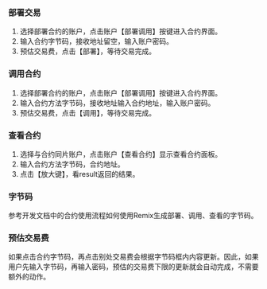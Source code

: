 ### 部署交易

1. 选择部署合约的账户，点击账户【部署调用】按键进入合约界面。
2. 输入合约字节码，接收地址留空，输入账户密码。
3. 预估交易费，点击【部署】，等待交易完成。

### 调用合约

1. 选择部署合约的账户，点击账户【部署调用】按键进入合约界面。
2. 输入合约方法字节码，接收地址输入合约地址，输入账户密码。
3. 预估交易费，点击【调用】，等待交易完成。

### 查看合约

1. 选择与合约同片账户，点击账户【查看合约】显示查看合约面板。
2. 输入合约方法字节码，合约地址。
3. 点击【放大键】，看result返回的结果。

### 字节码

参考开发文档中的合约使用流程如何使用Remix生成部署、调用、查看的字节码。

### 预估交易费

如果点击合约字节码，再点击别处交易费会根据字节码框内内容更新。因此，如果用户先输入字节码，再输入密码，预估的交易费下限的更新就会自动完成，不需要额外的动作。
